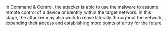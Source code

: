 In Command & Control, the attacker is able to use the malware to assume remote control of a device or identity within the target network. In this stage, the attacker may also work to move laterally throughout the network, expanding their access and establishing more points of entry for the future.
